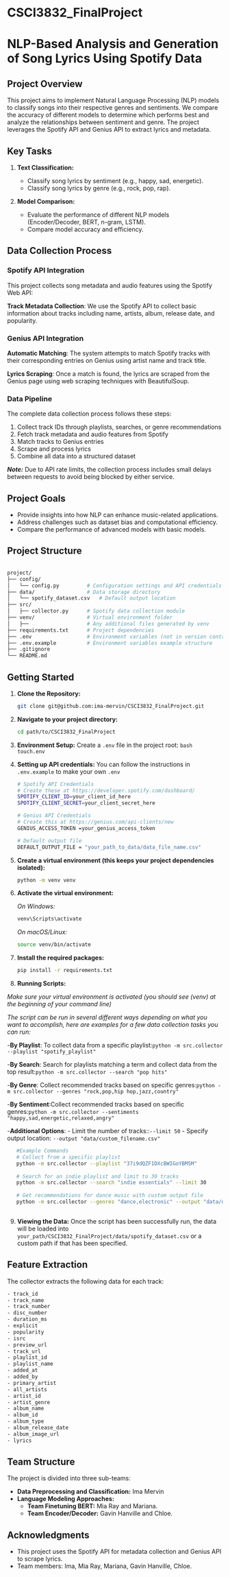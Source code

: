 # CSCI3832_FinalProject

# NLP-Based Analysis and Generation of Song Lyrics Using Spotify Data

## Project Overview

This project aims to implement Natural Language Processing (NLP) models to classify songs into their respective genres and sentiments. We compare the accuracy of different models to determine which performs best and analyze the relationships between sentiment and genre. The project leverages the Spotify API and Genius API to extract lyrics and metadata.

## Key Tasks

1. **Text Classification:**
   - Classify song lyrics by sentiment (e.g., happy, sad, energetic).
   - Classify song lyrics by genre (e.g., rock, pop, rap).

2. **Model Comparison:**
   - Evaluate the performance of different NLP models (Encoder/Decoder, BERT, n-gram, LSTM).
   - Compare model accuracy and efficiency.

## Data Collection Process

### Spotify API Integration
This project collects song metadata and audio features using the Spotify Web API:

**Track Metadata Collection**: We use the Spotify API to collect basic information about tracks including name, artists, album, release date, and popularity.

### Genius API Integration

**Automatic Matching**: The system attempts to match Spotify tracks with their corresponding entries on Genius using artist name and track title.

**Lyrics Scraping**: Once a match is found, the lyrics are scraped from the Genius page using web scraping techniques with BeautifulSoup.

### Data Pipeline
The complete data collection process follows these steps:

1. Collect track IDs through playlists, searches, or genre recommendations
2. Fetch track metadata and audio features from Spotify
3. Match tracks to Genius entries
4. Scrape and process lyrics
5. Combine all data into a structured dataset

***Note:*** Due to API rate limits, the collection process includes small delays between requests to avoid being blocked by either service.

## Project Goals

- Provide insights into how NLP can enhance music-related applications.
- Address challenges such as dataset bias and computational efficiency.
- Compare the performance of advanced models with basic models.

## Project Structure
```bash

project/
├── config/
│   └── config.py         # Configuration settings and API credentials
├── data/                 # Data storage directory
│   └── spotify_dataset.csv   # Default output location
├── src/
│   ├── collector.py      # Spotify data collection module
├── venv/                 # Virtual environment folder
│   ├──                   # Any additional files generated by venv
├── requirements.txt      # Project dependencies
├── .env                  # Environment variables (not in version control)
├── .env.example          # Environment variables example structure
├── .gitignore            
└── README.md
```

## Getting Started

1. **Clone the Repository:**
   ```bash
   git clone git@github.com:ima-mervin/CSCI3832_FinalProject.git
   ```
2. **Navigate to your project directory:**
   ```bash
   cd path/to/CSCI3832_FinalProject
   ```
3. **Environment Setup:**
   Create a ```.env``` file in the project root:
   ```bash touch.env```
4. **Setting up API credentials:**
   You can follow the instructions in ```.env.example``` to make your own ```.env```
   ```bash
   # Spotify API Credentials
   # Create these at https://developer.spotify.com/dashboard/
   SPOTIFY_CLIENT_ID=your_client_id_here
   SPOTIFY_CLIENT_SECRET=your_client_secret_here
   
   # Genius API Credentials
   # Create this at https://genius.com/api-clients/new
   GENIUS_ACCESS_TOKEN =your_genius_access_token
   
   # Default output file
   DEFAULT_OUTPUT_FILE = "your_path_to_data/data_file_name.csv"
   ```
5. **Create a virtual environment (this keeps your project dependencies isolated):**
   ```bash
   python -m venv venv
   ```
6. **Activate the virtual environment:**

   *On Windows:*
      ```bash
      venv\Scripts\activate
      ```
   *On macOS/Linux:*
      ```bash
      source venv/bin/activate
      ```
7. **Install the required packages:**
   ```bash
   pip install -r requirements.txt
   ```
8. **Running Scripts:**
   
  *Make sure your virtual environment is activated (you should see (venv) at the beginning of your command line)*
  
 *The script can be run in several different ways depending on what you want to accomplish, here are examples for a few data collection tasks you can run:*

   -**By Playlist**: To collect data from a specific playlist:```python -m src.collector --playlist "spotify_playlist"```
   
   -**By Search**: Search for playlists matching a term and collect data from the top result:```python -m src.collector --search "pop hits"```
   
   -**By Genre**: Collect recommended tracks based on specific genres:```python -m src.collector --genres "rock,pop,hip hop,jazz,country"```
   
   -**By Sentiment**:Collect recommended tracks based on specific genres:```python -m src.collector --sentiments "happy,sad,energetic,relaxed,angry"```
   
   -**Additional Options**: 
      - Limit the number of tracks::```--limit 50```
      - Specify output location: ```--output "data/custom_filename.csv"```

   ```bash
      #Example Commands
      # Collect from a specific playlist
      python -m src.collector --playlist "37i9dQZF1DXcBWIGoYBM5M"
      
      # Search for an indie playlist and limit to 30 tracks
      python -m src.collector --search "indie essentials" --limit 30
      
      # Get recommendations for dance music with custom output file
      python -m src.collector --genres "dance,electronic" --output "data/dance_tracks.csv"
      
   ```

9. **Viewing the Data:**
  Once the script has been successfully run, the data will be loaded into ```your_path/CSCI3832_FinalProject/data/spotify_dataset.csv``` or a custom path if that has been specified.

## Feature Extraction

The collector extracts the following data for each track:
```bash
- track_id
- track_name
- track_number
- disc_number
- duration_ms
- explicit
- popularity
- isrc
- preview_url
- track_url
- playlist_id
- playlist_name
- added_at
- added_by
- primary_artist
- all_artists
- artist_id
- artist_genre
- album_name
- album_id
- album_type
- album_release_date
- album_image_url
- lyrics

```
## Team Structure

The project is divided into three sub-teams:

- **Data Preprocessing and Classification:** Ima Mervin
- **Language Modeling Approaches:**
  - **Team Finetuning BERT:** Mia Ray and Mariana.
  - **Team Encoder/Decoder:** Gavin Hanville and Chloe.
 
## Acknowledgments

- This project uses the Spotify API for metadata collection and Genius API to scrape lyrics.
- Team members: Ima, Mia Ray, Mariana, Gavin Hanville, Chloe.
